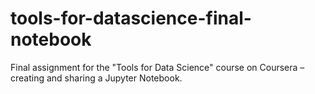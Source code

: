 # tools-for-datascience-final-notebook
Final assignment for the "Tools for Data Science" course on Coursera – creating and sharing a Jupyter Notebook.
